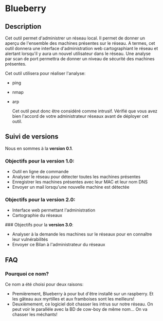 # Blueberry

## Description

Cet outil permet d'administrer un réseau local. Il permet de donner un aperçu de l'ensemble des machines présentes sur le réseau. A termes, cet outil donnera une interface d'administration web cartographiant le réseau et alertant lorsqu'il y aura un nouvel utilisateur dans le réseau. Une analyse par scan de port permettra de donner un niveau de sécurité des machines présentes.

Cet outil utilisera pour réaliser l'analyse:

- ping
- nmap
- arp

  Cet outil peut donc être considéré comme intrusif. Vérifié que vous avez bien l'accord de votre administrateur réseaux avant de déployer cet outil.

## Suivi de versions

Nous en sommes à la **version 0.1**.

### Objectifs pour la **version 1.0**:

- Outil en ligne de commande
- Analyser le réseau pour détecter toutes les machines présentes
- Enregistrer les machines présentes avec leur MAC et leur nom DNS
- Envoyer un mail lorsqu'une nouvelle machine est détectée

### Objectifs pour la **version 2.0**:

- Interface web permettant l'administration
- Cartographie du réseaux

### Objectifs pour la **version 3.0**:

- Analyser à la demande les machines sur le réseaux pour en connaître leur vulnérabilités
- Envoyer ce Bilan à l'administrateur du réseaux

## FAQ

### Pourquoi ce nom?

Ce nom a été choisi pour deux raisons:
- Premièrement, Blueberry à pour but d'être installé sur un raspberry. Et les gâteau aux myrtilles et aux framboises sont les meilleurs!
- Deuxièmement, ce logiciel doit chasser les intrus sur notre réseau. On peut voir le parallèle avec la BD de cow-boy de même nom... On va chasser les méchants!
